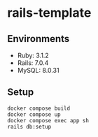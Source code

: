 # rails-template

## Environments

- Ruby: 3.1.2
- Rails: 7.0.4
- MySQL: 8.0.31

## Setup

```console
docker compose build
docker compose up
docker compose exec app sh
rails db:setup
```

